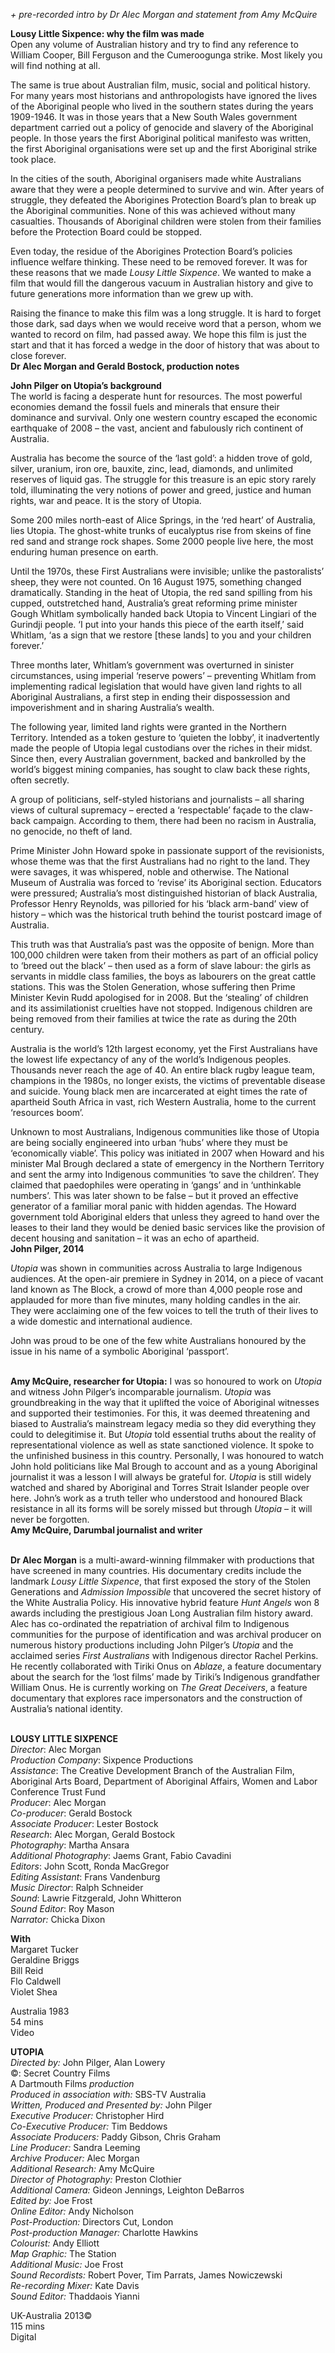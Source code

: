 
_+ pre-recorded intro by Dr Alec Morgan_ _and statement from Amy McQuire_

**Lousy Little Sixpence: why the film was made**  
Open any volume of Australian history and try to find any reference to William Cooper, Bill Ferguson and the Cumeroogunga strike. Most likely you will find nothing at all.

The same is true about Australian film, music, social and political history. For many years most historians and anthropologists have ignored the lives of the Aboriginal people who lived in the southern states during the years 1909-1946. It was in those years that a New South Wales government department carried out a policy of genocide and slavery of the Aboriginal people. In those years the first Aboriginal political manifesto was written, the first Aboriginal organisations were set up and the first Aboriginal strike took place.

In the cities of the south, Aboriginal organisers made white Australians aware that they were a people determined to survive and win. After years of struggle, they defeated the Aborigines Protection Board’s plan to break up the Aboriginal communities. None of this was achieved without many casualties. Thousands of Aboriginal children were stolen from their families before the Protection Board could be stopped.

Even today, the residue of the Aborigines Protection Board’s policies influence welfare thinking. These need to be removed forever. It was for these reasons that we made _Lousy Little Sixpence_. We wanted to make a film that would fill the dangerous vacuum in Australian history and give to future generations more information than we grew up with.

Raising the finance to make this film was a long struggle. It is hard to forget those dark, sad days when we would receive word that a person, whom we wanted to record on film, had passed away. We hope this film is just the start and that it has forced a wedge in the door of history that was about to close forever.  
**Dr Alec Morgan and Gerald Bostock, production notes**
<br>

**John Pilger on Utopia’s background**  
The world is facing a desperate hunt for resources. The most powerful economies demand the fossil fuels and minerals that ensure their dominance and survival. Only one western country escaped the economic earthquake of 2008 – the vast, ancient and fabulously rich continent of Australia.

Australia has become the source of the ‘last gold’: a hidden trove of gold, silver, uranium, iron ore, bauxite, zinc, lead, diamonds, and unlimited reserves of liquid gas. The struggle for this treasure is an epic story rarely told, illuminating the very notions of power and greed, justice and human rights, war and peace. It is the story of Utopia.

Some 200 miles north-east of Alice Springs, in the ‘red heart’ of Australia, lies Utopia. The ghost-white trunks of eucalyptus rise from skeins of fine red sand and strange rock shapes. Some 2000 people live here, the most enduring human presence on earth.

Until the 1970s, these First Australians were invisible; unlike the pastoralists’ sheep, they were not counted. On 16 August 1975, something changed dramatically. Standing in the heat of Utopia, the red sand spilling from his cupped, outstretched hand, Australia’s great reforming prime minister Gough Whitlam symbolically handed back Utopia to Vincent Lingiari of the Gurindji people. ‘I put into your hands this piece of the earth itself,’ said Whitlam, ‘as a sign that we restore [these lands] to you and your children forever.’

Three months later, Whitlam’s government was overturned in sinister circumstances, using imperial ‘reserve powers’ – preventing Whitlam from implementing radical legislation that would have given land rights to all Aboriginal Australians, a first step in ending their dispossession and impoverishment and in sharing Australia’s wealth.

The following year, limited land rights were granted in the Northern Territory. Intended as a token gesture to ‘quieten the lobby’, it inadvertently made the people of Utopia legal custodians over the riches in their midst. Since then, every Australian government, backed and bankrolled by the world’s biggest mining companies, has sought to claw back these rights, often secretly.

A group of politicians, self-styled historians and journalists – all sharing views of cultural supremacy – erected a ‘respectable’ façade to the claw-back campaign. According to them, there had been no racism in Australia, no genocide, no theft of land.

Prime Minister John Howard spoke in passionate support of the revisionists, whose theme was that the first Australians had no right to the land. They were savages, it was whispered, noble and otherwise. The National Museum of Australia was forced to ‘revise’ its Aboriginal section. Educators were pressured; Australia’s most distinguished historian of black Australia, Professor Henry Reynolds, was pilloried for his ‘black arm-band’ view of history – which was the historical truth behind the tourist postcard image of Australia.

This truth was that Australia’s past was the opposite of benign. More than 100,000 children were taken from their mothers as part of an official policy to ‘breed out the black’ – then used as a form of slave labour: the girls as servants in middle class families, the boys as labourers on the great cattle stations. This was the Stolen Generation, whose suffering then Prime Minister Kevin Rudd apologised for in 2008. But the ‘stealing’ of children and its assimilationist cruelties have not stopped. Indigenous children are being removed from their families at twice the rate as during the 20th century.

Australia is the world’s 12th largest economy, yet the First Australians have the lowest life expectancy of any of the world’s Indigenous peoples. Thousands never reach the age of 40. An entire black rugby league team, champions in the 1980s, no longer exists, the victims of preventable disease and suicide. Young black men are incarcerated at eight times the rate of apartheid South Africa in vast, rich Western Australia, home to the current ‘resources boom’.

Unknown to most Australians, Indigenous communities like those of Utopia are being socially engineered into urban ‘hubs’ where they must be ‘economically viable’. This policy was initiated in 2007 when Howard and his minister Mal Brough declared a state of emergency in the Northern Territory and sent the army into Indigenous communities ‘to save the children’. They claimed that paedophiles were operating in ‘gangs’ and in ‘unthinkable numbers’. This was later shown to be false – but it proved an effective generator of a familiar moral panic with hidden agendas. The Howard government told Aboriginal elders that unless they agreed to hand over the leases to their land they would be denied basic services like the provision of decent housing and sanitation – it was an echo of apartheid.  
**John Pilger, 2014**

_Utopia_ was shown in communities across Australia to large Indigenous audiences. At the open-air premiere in Sydney in 2014, on a piece of vacant land known as The Block, a crowd of more than 4,000 people rose and applauded for more than five minutes, many holding candles in the air.  
They were acclaiming one of the few voices to tell the truth of their lives to a wide domestic and international audience.

John was proud to be one of the few white Australians honoured by the issue in his name of a symbolic Aboriginal ‘passport’.  
<br>

**Amy McQuire, researcher for Utopia:** I was so honoured to work on _Utopia_ and witness John Pilger’s incomparable journalism. _Utopia_ was groundbreaking in the way that it uplifted the voice of Aboriginal witnesses and supported their testimonies. For this, it was deemed threatening and biased to Australia’s mainstream legacy media so they did everything they could to delegitimise it. But _Utopia_ told essential truths about the reality of representational violence as well as state sanctioned violence. It spoke to the unfinished business in this country. Personally, I was honoured to watch John hold politicians like Mal Brough to account and as a young Aboriginal journalist it was a lesson I will always be grateful for. _Utopia_ is still widely watched and shared by Aboriginal and Torres Strait Islander people over here. John’s work as a truth teller who understood and honoured Black resistance in all its forms will be sorely missed but through _Utopia_ – it will never be forgotten.  
**Amy McQuire, Darumbal journalist and writer**  
<br>

**Dr Alec Morgan** is a multi-award-winning filmmaker with productions that have screened in many countries. His documentary credits include the landmark _Lousy Little Sixpence_, that first exposed the story of the Stolen Generations and _Admission Impossible_ that uncovered the secret history of the White Australia Policy. His innovative hybrid feature _Hunt Angels_ won 8 awards including the prestigious Joan Long Australian film history award. Alec has co-ordinated the repatriation of archival film to Indigenous communities for the purpose of identification and was archival producer on numerous history productions including John Pilger’s _Utopia_ and the acclaimed series _First Australians_ with Indigenous director Rachel Perkins. He recently collaborated with Tiriki Onus on _Ablaze_, a feature documentary about the search for the ‘lost films’ made by Tiriki’s Indigenous grandfather William Onus. He is currently working on _The Great Deceivers_, a feature documentary that explores race impersonators and the construction of Australia’s national identity.
<br><br>

**LOUSY LITTLE SIXPENCE**  
_Director_: Alec Morgan  
_Production Company_: Sixpence Productions  
_Assistance_: The Creative Development Branch of the Australian Film, Aboriginal Arts Board, Department of Aboriginal Affairs, Women and Labor Conference Trust Fund  
_Producer_: Alec Morgan  
_Co-producer_: Gerald Bostock  
_Associate Producer_: Lester Bostock  
_Research_: Alec Morgan, Gerald Bostock  
_Photography_: Martha Ansara  
_Additional Photography_: Jaems Grant,  Fabio Cavadini  
_Editors_: John Scott, Ronda MacGregor  
_Editing Assistant_: Frans Vandenburg  
_Music Director_: Ralph Schneider  
_Sound_: Lawrie Fitzgerald, John Whitteron  
_Sound Editor_: Roy Mason  
_Narrator:_ Chicka Dixon

**With**  
Margaret Tucker  
Geraldine Briggs  
Bill Reid  
Flo Caldwell  
Violet Shea

Australia 1983  
54 mins  
Video

**UTOPIA**<br>
_Directed by:_ John Pilger, Alan Lowery<br>
©: Secret Country Films<br>
A Dartmouth Films _production_<br>
_Produced in association with:_ SBS-TV Australia<br>
_Written, Produced and Presented by:_ John Pilger<br>
_Executive Producer:_ Christopher Hird<br>
_Co-Executive Producer:_ Tim Beddows<br>
_Associate Producers:_ Paddy Gibson, Chris Graham<br>
_Line Producer:_ Sandra Leeming<br>
_Archive Producer:_ Alec Morgan<br>
_Additional Research:_ Amy McQuire<br>
_Director of Photography:_ Preston Clothier<br>
_Additional Camera:_ Gideon Jennings, Leighton DeBarros<br>
_Edited by:_ Joe Frost<br>
_Online Editor:_ Andy Nicholson<br>
_Post-Production:_ Directors Cut, London<br>
_Post-production Manager:_ Charlotte Hawkins<br>
_Colourist:_ Andy Elliott<br>
_Map Graphic:_ The Station<br>
_Additional Music:_ Joe Frost<br>
_Sound Recordists:_ Robert Pover, Tim Parrats, James Nowiczewski<br>
_Re-recording Mixer:_ Kate Davis<br>
_Sound Editor:_ Thaddaois Yianni<br>

UK-Australia 2013©<br>
115 mins<br>
Digital<br>
<br><br>
<!--stackedit_data:
eyJoaXN0b3J5IjpbMjMxNDM4MTEwXX0=
-->